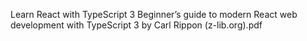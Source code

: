 Learn React with TypeScript 3 Beginner’s guide to modern React web development with TypeScript 3 by Carl Rippon (z-lib.org).pdf
